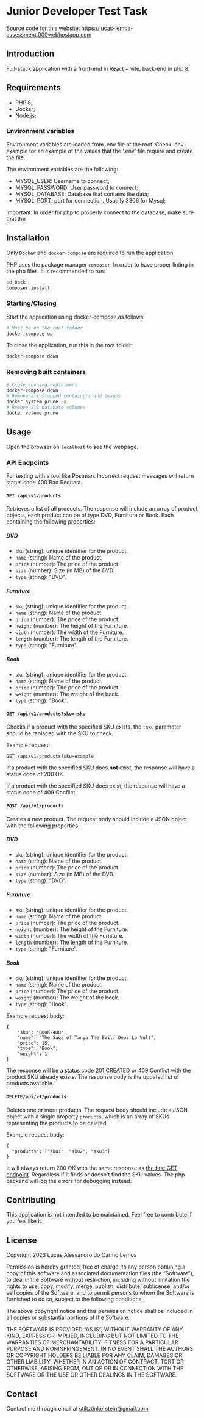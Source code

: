 # Junior Developer Test Task

Source code for this website: https://lucas-lemos-assessment.000webhostapp.com

## Introduction

Full-stack application with a front-end in React + vite, back-end in php 8.

## Requirements

- PHP 8;
- Docker;
- Node.js;

### Environment variables

Environment variables are loaded from .env file at the root. Check .env-example for an example of the values that the '.env' file require and create the file.

The environment variables are the following:

 - MYSQL_USER: Username to connect;
 - MYSQL_PASSWORD: User password to connect;
 - MYSQL_DATABASE: Database that contains the data;
 - MYSQL_PORT: port for connection. Usually 3306 for Mysql;

Important: In order for php to properly connect to the database, make sure that the

## Installation

Only ```Docker``` and `docker-compose` are required to run the application.

PHP uses the package manager `composer`. In order to have proper linting in the php files. It is recommended to run:

```bash
cd back
composer install
```

### Starting/Closing

Start the application using docker-compose as follows:

```bash
# Must be on the root folder
docker-compose up
```

To close the application, run this in the root folder:

```bash
docker-compose down
```

### Removing built containers

```bash
# Close running containers
docker-compose down
# Remove all stopped containers and images
docker system prune -a
# Remove all database volumes
docker volume prune
```

## Usage

Open the browser on ```localhost``` to see the webpage.

### API Endpoints

For testing with a tool like Postman. Incorrect request messages will return status code 400 Bad Request.

#### `GET /api/v1/products`

Retrieves a list of all products. The response will include an array of product objects, each product can be of type DVD, Furniture or Book. Each containing the following properties:

##### DVD

 - `sku` (string): unique identifier for the product.
 - `name` (string): Name of the product.
 - `price` (number): The price of the product.
 - `size` (number): Size (in MB) of the DVD.
 - `type` (string): "DVD".

##### Furniture

 - `sku` (string): unique identifier for the product.
 - `name` (string): Name of the product.
 - `price` (number): The price of the product.
 - `height` (number): The height of the Furniture.
 - `width` (number): The width of the Furniture.
 - `length` (number): The length of the Furniture.
 - `type` (string): "Furniture".

##### Book

 - `sku` (string): unique identifier for the product.
 - `name` (string): Name of the product.
 - `price` (number): The price of the product.
 - `weight` (number): The weight of the book.
 - `type` (string): "Book".

#### `GET /api/v1/products?sku=:sku`

Checks if a product with the specified SKU exists. the `:sku` parameter should be replaced with the SKU to check.

Example request:

```
GET /api/v1/products?sku=example
```

If a product with the specified SKU does **not** exist, the response will have a status code of 200 OK.

If a product with the specified SKU does exist, the response will have a status code of 409 Conflict.

#### `POST /api/v1/products`

Creates a new product. The request body should include a JSON object with the following properties:

##### DVD

 - `sku` (string): unique identifier for the product.
 - `name` (string): Name of the product.
 - `price` (number): The price of the product.
 - `size` (number): Size (in MB) of the DVD.
 - `type` (string): "DVD".

##### Furniture

 - `sku` (string): unique identifier for the product.
 - `name` (string): Name of the product.
 - `price` (number): The price of the product.
 - `height` (number): The height of the Furniture.
 - `width` (number): The width of the Furniture.
 - `length` (number): The length of the Furniture.
 - `type` (string): "Furniture".

##### Book

 - `sku` (string): unique identifier for the product.
 - `name` (string): Name of the product.
 - `price` (number): The price of the product.
 - `weight` (number): The weight of the book.
 - `type` (string): "Book".


Example request body:

```
{
    "sku": "BOOK-400",
    "name": "The Saga of Tanya The Evil: Deus Lo Vult",
    "price": 15,
    "type": "Book",
    "weight": 1
}
```

The response will be a status code 201 CREATED or 409 Conflict with the product SKU already exists. The response body is the updated list of products available.

#### `DELETE/api/v1/products`

Deletes one or more products. The request body should include a JSON object with a single property `products`, which is an array of SKUs representing the products to be deleted.

Example request body:

```
{
  "products": ["sku1", "sku2", "sku3"]
}
```

It will always return 200 OK with the same response as [the first GET endpoint](#get-apiv1products). Regardless if it finds or doesn't find the SKU values. The php backend will log the errors for debugging instead.


## Contributing

This application is not intended to be maintained. Feel free to contribute if you feel like it.

## License

Copyright 2023 Lucas Alessandro do Carmo Lemos

Permission is hereby granted, free of charge, to any person obtaining a copy of this software and associated documentation files (the “Software”), to deal in the Software without restriction, including without limitation the rights to use, copy, modify, merge, publish, distribute, sublicense, and/or sell copies of the Software, and to permit persons to whom the Software is furnished to do so, subject to the following conditions:

The above copyright notice and this permission notice shall be included in all copies or substantial portions of the Software.

THE SOFTWARE IS PROVIDED “AS IS”, WITHOUT WARRANTY OF ANY KIND, EXPRESS OR IMPLIED, INCLUDING BUT NOT LIMITED TO THE WARRANTIES OF MERCHANTABILITY, FITNESS FOR A PARTICULAR PURPOSE AND NONINFRINGEMENT. IN NO EVENT SHALL THE AUTHORS OR COPYRIGHT HOLDERS BE LIABLE FOR ANY CLAIM, DAMAGES OR OTHER LIABILITY, WHETHER IN AN ACTION OF CONTRACT, TORT OR OTHERWISE, ARISING FROM, OUT OF OR IN CONNECTION WITH THE SOFTWARE OR THE USE OR OTHER DEALINGS IN THE SOFTWARE.

## Contact

Contact me through email at stiltztinkerstein@gmail.com
